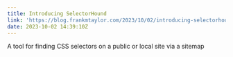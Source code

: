 ```yaml
---
title: Introducing SelectorHound
link: 'https://blog.frankmtaylor.com/2023/10/02/introducing-selectorhound/'
date: 2023-10-02 14:39:10Z
---
```


A tool for finding CSS selectors on a public or local site via a sitemap
